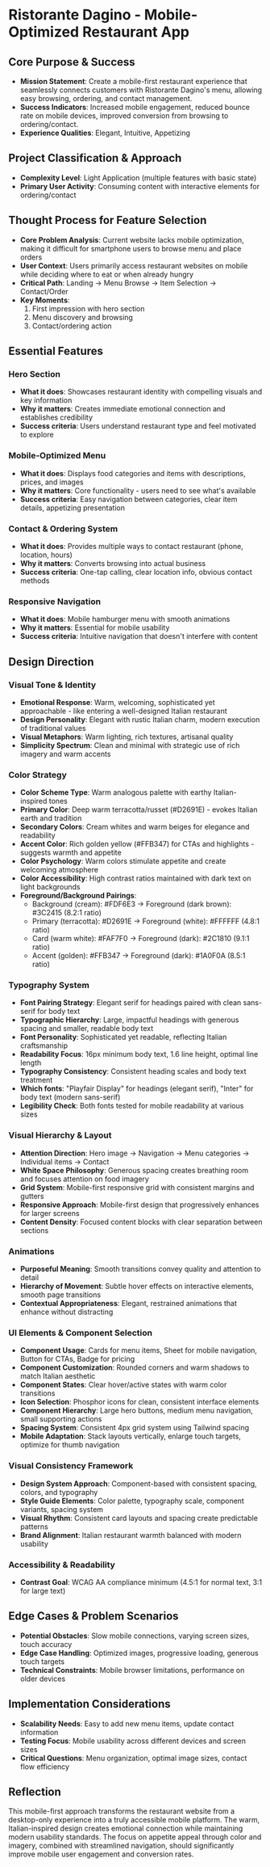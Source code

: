 # Ristorante Dagino - Mobile-Optimized Restaurant App

## Core Purpose & Success
- **Mission Statement**: Create a mobile-first restaurant experience that seamlessly connects customers with Ristorante Dagino's menu, allowing easy browsing, ordering, and contact management.
- **Success Indicators**: Increased mobile engagement, reduced bounce rate on mobile devices, improved conversion from browsing to ordering/contact.
- **Experience Qualities**: Elegant, Intuitive, Appetizing

## Project Classification & Approach
- **Complexity Level**: Light Application (multiple features with basic state)
- **Primary User Activity**: Consuming content with interactive elements for ordering/contact

## Thought Process for Feature Selection
- **Core Problem Analysis**: Current website lacks mobile optimization, making it difficult for smartphone users to browse menu and place orders
- **User Context**: Users primarily access restaurant websites on mobile while deciding where to eat or when already hungry
- **Critical Path**: Landing → Menu Browse → Item Selection → Contact/Order
- **Key Moments**: 
  1. First impression with hero section
  2. Menu discovery and browsing
  3. Contact/ordering action

## Essential Features

### Hero Section
- **What it does**: Showcases restaurant identity with compelling visuals and key information
- **Why it matters**: Creates immediate emotional connection and establishes credibility
- **Success criteria**: Users understand restaurant type and feel motivated to explore

### Mobile-Optimized Menu
- **What it does**: Displays food categories and items with descriptions, prices, and images
- **Why it matters**: Core functionality - users need to see what's available
- **Success criteria**: Easy navigation between categories, clear item details, appetizing presentation

### Contact & Ordering System
- **What it does**: Provides multiple ways to contact restaurant (phone, location, hours)
- **Why it matters**: Converts browsing into actual business
- **Success criteria**: One-tap calling, clear location info, obvious contact methods

### Responsive Navigation
- **What it does**: Mobile hamburger menu with smooth animations
- **Why it matters**: Essential for mobile usability
- **Success criteria**: Intuitive navigation that doesn't interfere with content

## Design Direction

### Visual Tone & Identity
- **Emotional Response**: Warm, welcoming, sophisticated yet approachable - like entering a well-designed Italian restaurant
- **Design Personality**: Elegant with rustic Italian charm, modern execution of traditional values
- **Visual Metaphors**: Warm lighting, rich textures, artisanal quality
- **Simplicity Spectrum**: Clean and minimal with strategic use of rich imagery and warm accents

### Color Strategy
- **Color Scheme Type**: Warm analogous palette with earthy Italian-inspired tones
- **Primary Color**: Deep warm terracotta/russet (#D2691E) - evokes Italian earth and tradition
- **Secondary Colors**: Cream whites and warm beiges for elegance and readability
- **Accent Color**: Rich golden yellow (#FFB347) for CTAs and highlights - suggests warmth and appetite
- **Color Psychology**: Warm colors stimulate appetite and create welcoming atmosphere
- **Color Accessibility**: High contrast ratios maintained with dark text on light backgrounds
- **Foreground/Background Pairings**:
  - Background (cream): #FDF6E3 → Foreground (dark brown): #3C2415 (8.2:1 ratio)
  - Primary (terracotta): #D2691E → Foreground (white): #FFFFFF (4.8:1 ratio)
  - Card (warm white): #FAF7F0 → Foreground (dark): #2C1810 (9.1:1 ratio)
  - Accent (golden): #FFB347 → Foreground (dark): #1A0F0A (8.5:1 ratio)

### Typography System
- **Font Pairing Strategy**: Elegant serif for headings paired with clean sans-serif for body text
- **Typographic Hierarchy**: Large, impactful headings with generous spacing and smaller, readable body text
- **Font Personality**: Sophisticated yet readable, reflecting Italian craftsmanship
- **Readability Focus**: 16px minimum body text, 1.6 line height, optimal line length
- **Typography Consistency**: Consistent heading scales and body text treatment
- **Which fonts**: "Playfair Display" for headings (elegant serif), "Inter" for body text (modern sans-serif)
- **Legibility Check**: Both fonts tested for mobile readability at various sizes

### Visual Hierarchy & Layout
- **Attention Direction**: Hero image → Navigation → Menu categories → Individual items → Contact
- **White Space Philosophy**: Generous spacing creates breathing room and focuses attention on food imagery
- **Grid System**: Mobile-first responsive grid with consistent margins and gutters
- **Responsive Approach**: Mobile-first design that progressively enhances for larger screens
- **Content Density**: Focused content blocks with clear separation between sections

### Animations
- **Purposeful Meaning**: Smooth transitions convey quality and attention to detail
- **Hierarchy of Movement**: Subtle hover effects on interactive elements, smooth page transitions
- **Contextual Appropriateness**: Elegant, restrained animations that enhance without distracting

### UI Elements & Component Selection
- **Component Usage**: Cards for menu items, Sheet for mobile navigation, Button for CTAs, Badge for pricing
- **Component Customization**: Rounded corners and warm shadows to match Italian aesthetic
- **Component States**: Clear hover/active states with warm color transitions
- **Icon Selection**: Phosphor icons for clean, consistent interface elements
- **Component Hierarchy**: Large hero buttons, medium menu navigation, small supporting actions
- **Spacing System**: Consistent 4px grid system using Tailwind spacing
- **Mobile Adaptation**: Stack layouts vertically, enlarge touch targets, optimize for thumb navigation

### Visual Consistency Framework
- **Design System Approach**: Component-based with consistent spacing, colors, and typography
- **Style Guide Elements**: Color palette, typography scale, component variants, spacing system
- **Visual Rhythm**: Consistent card layouts and spacing create predictable patterns
- **Brand Alignment**: Italian restaurant warmth balanced with modern usability

### Accessibility & Readability
- **Contrast Goal**: WCAG AA compliance minimum (4.5:1 for normal text, 3:1 for large text)

## Edge Cases & Problem Scenarios
- **Potential Obstacles**: Slow mobile connections, varying screen sizes, touch accuracy
- **Edge Case Handling**: Optimized images, progressive loading, generous touch targets
- **Technical Constraints**: Mobile browser limitations, performance on older devices

## Implementation Considerations
- **Scalability Needs**: Easy to add new menu items, update contact information
- **Testing Focus**: Mobile usability across different devices and screen sizes
- **Critical Questions**: Menu organization, optimal image sizes, contact flow efficiency

## Reflection
This mobile-first approach transforms the restaurant website from a desktop-only experience into a truly accessible mobile platform. The warm, Italian-inspired design creates emotional connection while maintaining modern usability standards. The focus on appetite appeal through color and imagery, combined with streamlined navigation, should significantly improve mobile user engagement and conversion rates.